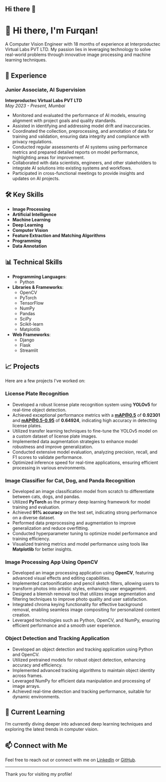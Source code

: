 ## Hi there 👋

# 👋 Hi there, I'm Furqan!

A Computer Vision Engineer with 18 months of experience at Interproductec Virtual Labs PVT LTD. My passion lies in leveraging technology to solve real-world problems through innovative image processing and machine learning techniques.

## 💼 Experience

### Junior Associate, AI Supervision
**Interproductec Virtual Labs PVT LTD**  
*May 2023 - Present, Mumbai*

- Monitored and evaluated the performance of AI models, ensuring alignment with project goals and quality standards.
- Assisted in identifying and addressing model drift and inaccuracies.
- Coordinated the collection, preprocessing, and annotation of data for training and validation, ensuring data integrity and compliance with privacy regulations.
- Conducted regular assessments of AI systems using performance metrics and prepared detailed reports on model performance, highlighting areas for improvement.
- Collaborated with data scientists, engineers, and other stakeholders to integrate AI solutions into existing systems and workflows.
- Participated in cross-functional meetings to provide insights and updates on AI projects.


## 🛠️ Key Skills

- **Image Processing**
- **Artificial Intelligence**
- **Machine Learning**
- **Deep Learning**
- **Computer Vision**
- **Feature Extraction and Matching Algorithms**
- **Programming**
- **Data Annotation**

## 📊 Technical Skills

- **Programming Languages**: 
  - Python
- **Libraries & Frameworks**:
  - OpenCV
  - PyTorch
  - TensorFlow
  - NumPy
  - Pandas
  - SciPy
  - Scikit-learn
  - Matplotlib
- **Web Frameworks**:
  - Django
  - Flask
  - Streamlit

## 📈 Projects

Here are a few projects I've worked on:

### License Plate Recognition
- Developed a robust license plate recognition system using **YOLOv5** for real-time object detection.
- Achieved exceptional performance metrics with a **mAP@0.5** of **0.92301** and **mAP@0.5-0.95** of **0.64924**, indicating high accuracy in detecting license plates.
- Utilized transfer learning techniques to fine-tune the YOLOv5 model on a custom dataset of license plate images.
- Implemented data augmentation strategies to enhance model robustness and improve generalization.
- Conducted extensive model evaluation, analyzing precision, recall, and F1 scores to validate performance.
- Optimized inference speed for real-time applications, ensuring efficient processing in various environments.

### Image Classifier for Cat, Dog, and Panda Recognition
- Developed an image classification model from scratch to differentiate between cats, dogs, and pandas.
- Utilized **PyTorch** as the primary deep learning framework for model training and evaluation.
- Achieved **91% accuracy** on the test set, indicating strong performance on a diverse dataset.
- Performed data preprocessing and augmentation to improve generalization and reduce overfitting.
- Conducted hyperparameter tuning to optimize model performance and training efficiency.
- Visualized training metrics and model performance using tools like **Matplotlib** for better insights.

### Image Processing App Using OpenCV
- Developed an image processing application using **OpenCV**, featuring advanced visual effects and editing capabilities.
- Implemented cartoonification and pencil sketch filters, allowing users to transform photos into artistic styles, enhancing user engagement.
- Designed a blemish removal tool that utilizes image segmentation and filtering techniques to improve photo quality and user satisfaction.
- Integrated chroma keying functionality for effective background removal, enabling seamless image compositing for personalized content creation.
- Leveraged technologies such as Python, OpenCV, and NumPy, ensuring efficient performance and a smooth user experience.

### Object Detection and Tracking Application
- Developed an object detection and tracking application using Python and OpenCV.
- Utilized pretrained models for robust object detection, enhancing accuracy and efficiency.
- Implemented advanced tracking algorithms to maintain object identity across frames.
- Leveraged NumPy for efficient data manipulation and processing of image arrays.
- Achieved real-time detection and tracking performance, suitable for dynamic environments.


## 🌱 Current Learning

I’m currently diving deeper into advanced deep learning techniques and exploring the latest trends in computer vision.

## 📫 Connect with Me

Feel free to reach out or connect with me on [LinkedIn](https://www.linkedin.com/in/sayyed-furqan-hussain-6b31071a6/) or [GitHub]([your-github-url](https://github.com/04092000f)).

---

Thank you for visiting my profile!

